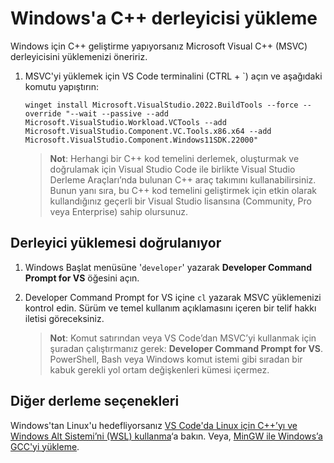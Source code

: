 <h1 data-loc-id="walkthrough.windows.install.compiler">Windows'a C++ derleyicisi yükleme</h1>
<p data-loc-id="walkthrough.windows.text1">Windows için C++ geliştirme yapıyorsanız Microsoft Visual C++ (MSVC) derleyicisini yüklemenizi öneririz.</p>
<ol>
<li><p data-loc-id="walkthrough.windows.text2">MSVC'yi yüklemek için VS Code terminalini (CTRL + `) açın ve aşağıdaki komutu yapıştırın:
</p><pre><code style="white-space: pre-wrap;">winget install Microsoft.VisualStudio.2022.BuildTools --force --override "--wait --passive --add Microsoft.VisualStudio.Workload.VCTools --add Microsoft.VisualStudio.Component.VC.Tools.x86.x64 --add Microsoft.VisualStudio.Component.Windows11SDK.22000"</code></pre>
</li>
<blockquote>
<p><strong data-loc-id="walkthrough.windows.note1">Not</strong>: <span data-loc-id="walkthrough.windows.note1.text">Herhangi bir C++ kod temelini derlemek, oluşturmak ve doğrulamak için Visual Studio Code ile birlikte Visual Studio Derleme Araçları’nda bulunan C++ araç takımını kullanabilirsiniz. Bunun yanı sıra, bu C++ kod temelini geliştirmek için etkin olarak kullandığınız geçerli bir Visual Studio lisansına (Community, Pro veya Enterprise) sahip olursunuz.</span></p>
</blockquote>

</ol>
<h2 data-loc-id="walkthrough.windows.verify.compiler">Derleyici yüklemesi doğrulanıyor</h2>
<ol>
<li><p data-loc-id="walkthrough.windows.open.command.prompt">Windows Başlat menüsüne '<code>developer</code>' yazarak <strong>Developer Command Prompt for VS</strong> öğesini açın.</p>
</li>
<li><p data-loc-id="walkthrough.windows.check.install"><span>Developer Command Prompt for VS</span> içine <code>cl</code> yazarak MSVC yüklemenizi kontrol edin. Sürüm ve temel kullanım açıklamasını içeren bir telif hakkı iletisi göreceksiniz.</p>
<blockquote>
<p><strong data-loc-id="walkthrough.windows.note2">Not</strong>: <span data-loc-id="walkthrough.windows.note2.text">Komut satırından veya VS Code’dan MSVC’yi kullanmak için şuradan çalıştırmanız gerek: <strong>Developer Command Prompt for VS</strong>. <span>PowerShell</span>, <span>Bash</span> veya Windows komut istemi gibi sıradan bir kabuk gerekli yol ortam değişkenleri kümesi içermez.</span></p>
</blockquote>
</li>
</ol>
<h2 data-loc-id="walkthrough.windows.other.compilers">Diğer derleme seçenekleri</h2>
<p data-loc-id="walkthrough.windows.text3">Windows'tan Linux'u hedefliyorsanız <a href="https://code.visualstudio.com/docs/cpp/config-wsl" data-loc-id="walkthrough.windows.link.title1">VS Code'da Linux için C++’yı ve Windows Alt Sistemi’ni (WSL) kullanma</a>‘a bakın. Veya, <a href="https://code.visualstudio.com/docs/cpp/config-mingw" data-loc-id="walkthrough.windows.link.title2">MinGW ile Windows’a GCC'yi yükleme</a>.</p>
